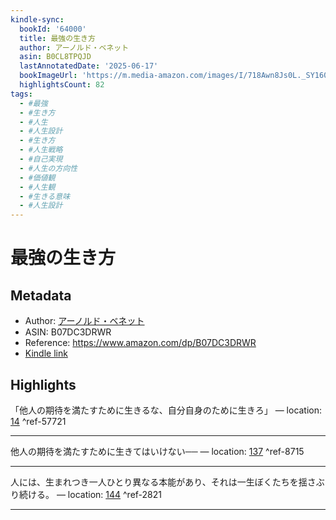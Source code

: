 ```yaml
---
kindle-sync:
  bookId: '64000'
  title: 最強の生き方
  author: アーノルド・ベネット
  asin: B0CL8TPQJD
  lastAnnotatedDate: '2025-06-17'
  bookImageUrl: 'https://m.media-amazon.com/images/I/718Awn8Js0L._SY160.jpg'
  highlightsCount: 82
tags:
  - #最強
  - #生き方
  - #人生
  - #人生設計
  - #生き方
  - #人生戦略
  - #自己実現
  - #人生の方向性
  - #価値観
  - #人生観
  - #生きる意味
  - #人生設計
---
```

# 最強の生き方
## Metadata
* Author: [アーノルド・ベネット](https://www.amazon.comundefined)
* ASIN: B07DC3DRWR
* Reference: https://www.amazon.com/dp/B07DC3DRWR
* [Kindle link](kindle://book?action=open&asin=B07DC3DRWR)

## Highlights
「他人の期待を満たすために生きるな、自分自身のために生きろ」 — location: [14](kindle://book?action=open&asin=B07DC3DRWR&location=14) ^ref-57721

---
他人の期待を満たすために生きてはいけない── — location: [137](kindle://book?action=open&asin=B07DC3DRWR&location=137) ^ref-8715

---
人には、生まれつき一人ひとり異なる本能があり、それは一生ぼくたちを揺さぶり続ける。 — location: [144](kindle://book?action=open&asin=B07DC3DRWR&location=144) ^ref-2821

---
